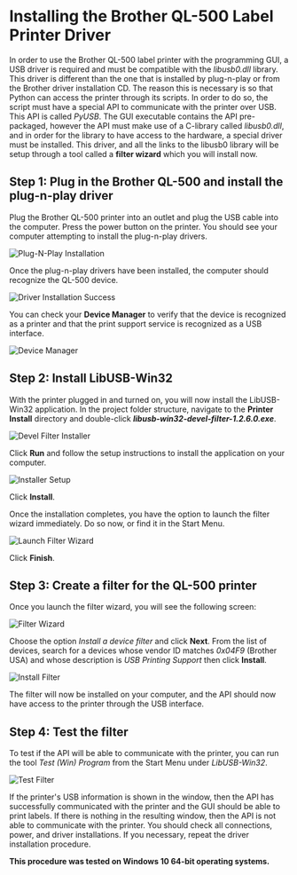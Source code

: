# Installing the Brother QL-500 Label Printer Driver

In order to use the Brother QL-500 label printer with the programming GUI, a USB driver is required and must be compatible with the _libusb0.dll_ library.
This driver is different than the one that is installed by plug-n-play or from the Brother driver installation CD.
The reason this is necessary is so that Python can access the printer through its scripts. 
In order to do so, the script must have a special API to communicate with the printer over USB. This API is called _PyUSB_.
The GUI executable contains the API pre-packaged, however the API must make use of a C-library called _libusb0.dll_, and in order for the library to have access to the hardware, a special driver must be installed.
This driver, and all the links to the libusb0 library will be setup through a tool called a **filter wizard** which you will install now.

## Step 1: Plug in the Brother QL-500 and install the plug-n-play driver

Plug the Brother QL-500 printer into an outlet and plug the USB cable into the computer.
Press the power button on the printer.
You should see your computer attempting to install the plug-n-play drivers.

![Plug-N-Play Installation](images/plug-n-play.JPG)

Once the plug-n-play drivers have been installed, the computer should recognize the QL-500 device.

![Driver Installation Success](images/plug-n-play-driver-installed.JPG)

You can check your **Device Manager** to verify that the device is recognized as a printer and that the print support service is recognized as a USB interface.

![Device Manager](images/device-manager.JPG)

## Step 2: Install LibUSB-Win32

With the printer plugged in and turned on, you will now install the LibUSB-Win32 application.
In the project folder structure, navigate to the **Printer Install** directory and double-click ***libusb-win32-devel-filter-1.2.6.0.exe***.

![Devel Filter Installer](images/run-devel-filter-installer.JPG)

Click **Run** and follow the setup instructions to install the application on your computer.

![Installer Setup](images/install-LibUSB-win32.JPG)

Click **Install**.

Once the installation completes, you have the option to launch the filter wizard immediately. Do so now, or find it in the Start Menu.

![Launch Filter Wizard](images/setup-launcher.JPG)

Click **Finish**.

## Step 3: Create a filter for the QL-500 printer

Once you launch the filter wizard, you will see the following screen:

![Filter Wizard](images/filter-wizard.JPG)

Choose the option _Install a device filter_ and click **Next**.
From the list of devices, search for a devices whose vendor ID matches _0x04F9_ (Brother USA) and whose description is _USB Printing Support_ then click **Install**.

![Install Filter](images/install-filter.JPG)

The filter will now be installed on your computer, and the API should now have access to the printer through the USB interface.

## Step 4: Test the filter

To test if the API will be able to communicate with the printer, you can run the tool _Test (Win) Program_ from the Start Menu under _LibUSB-Win32_.

![Test Filter](images/test-filter.JPG)

If the printer's USB information is shown in the window, then the API has successfully communicated with the printer and the GUI should be able to print labels.
If there is nothing in the resulting window, then the API is not able to communicate with the printer. You should check all connections, power, and driver installations.
If you necessary, repeat the driver installation procedure.

**This procedure was tested on Windows 10 64-bit operating systems.**
